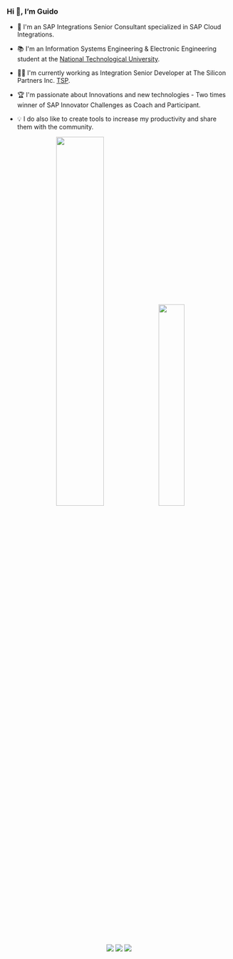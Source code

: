 ### Hi 👋, I’m Guido

- 🚀 I'm an SAP Integrations Senior Consultant specialized in SAP Cloud Integrations.  

- 📚 I'm an Information Systems Engineering & Electronic Engineering student at the [National Technological University](http://www.sistemas.frba.utn.edu.ar/).

- 👨‍💻 I'm currently working as Integration Senior Developer at The Silicon Partners Inc. [TSP](https://www.thesiliconpartners.com/). 

- 🏆 I'm passionate about Innovations and new technologies - Two times winner of SAP Innovator Challenges as Coach and Participant. 

- 💡 I do also like to create tools to increase my productivity and share them with the community.

<p align="center">
  <img width="46%" src="https://github-readme-stats.vercel.app/api?username=guidoreboredo&show_icons=true&bg_color=0d1117&theme=github_dark&include_all_commits=true&count_private=true"/>
  <img width="34%" src="https://github-readme-stats.vercel.app/api/top-langs/?username=guidoreboredo&layout=compact&langs_count=8&theme=github_dark"/>
 </p>

  <p align="center">
  <a href="https://gitstats.me/guidoreboredo"><img src="https://img.shields.io/badge/-guidoreboredo-black?style=flat&labelColor=black&logo=github&logoColor=white"/></a>
  <a href="https://www.linkedin.com/in/guidoreboredo/"><img src="https://img.shields.io/badge/-guidoreboredo%20-0077B5?style=flat&logo=Linkedin&logoColor=white"/></a>
  <a href="mailto:reboredoguido@gmail.com"><img src="https://img.shields.io/badge/-reboredoguido@gmail.com-D14836?style=flat&logo=Gmail&logoColor=white"/></a>
  </p>


<!---
guidoreboredo/guidoreboredo is a ✨ special ✨ repository because its `README.md` (this file) appears on your GitHub profile.
You can click the Preview link to take a look at your changes.
--->
